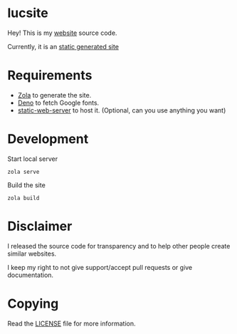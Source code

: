 # lucsite

Hey! This is my [website](https://lucdev.net) source code.

Currently, it is an [static generated site](https://www.cloudflare.com/learning/performance/static-site-generator/)

# Requirements

+ [Zola](https://www.getzola.org/) to generate the site.
+ [Deno](https://deno.land/) to fetch Google fonts.
+ [static-web-server](https://github.com/joseluisq/static-web-server) to host it. (Optional, can you use anything you want)

# Development

Start local server

	zola serve

Build the site

	zola build

# Disclaimer

I released the source code for transparency and to help other people create similar websites.

I keep my right to not give support/accept pull requests or give documentation.

# Copying

Read the [LICENSE](./LICENSE) file for more information.


